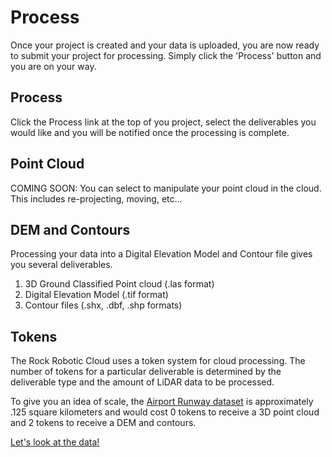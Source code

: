 # Process

Once your project is created and your data is uploaded, you are now ready to submit your project for processing. Simply click the 'Process' button and you are on your way.

## Process

Click the Process link at the top of you project, select the deliverables you would like and you will be notified once the processing is complete.

## Point Cloud

COMING SOON: You can select to manipulate your point cloud in the cloud. This includes re-projecting, moving, etc...

## DEM and Contours

Processing your data into a Digital Elevation Model and Contour file gives you several deliverables.

  1. 3D Ground Classified Point cloud (.las format)
  1. Digital Elevation Model (.tif format)
  1. Contour files (.shx, .dbf, .shp formats)

## Tokens

The Rock Robotic Cloud uses a token system for cloud processing. The number of tokens for a particular deliverable is determined by the deliverable type and the amount of LiDAR data to be processed.

To give you an idea of scale, the [Airport Runway dataset](https://cloud.rockrobotic.com/project/28) is approximately .125 square kilometers and would cost 0 tokens to receive a 3D point cloud and 2 tokens to receive a DEM and contours.

[Let's look at the data!](deliverables.md)

